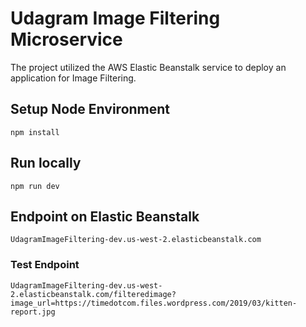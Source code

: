 # Udagram Image Filtering Microservice

The project utilized the AWS Elastic Beanstalk service to deploy an application for Image Filtering.

## Setup Node Environment
```
npm install
```

## Run locally

```
npm run dev
```

## Endpoint on Elastic Beanstalk
```
UdagramImageFiltering-dev.us-west-2.elasticbeanstalk.com
```

### Test Endpoint
```
UdagramImageFiltering-dev.us-west-2.elasticbeanstalk.com/filteredimage?image_url=https://timedotcom.files.wordpress.com/2019/03/kitten-report.jpg
```
